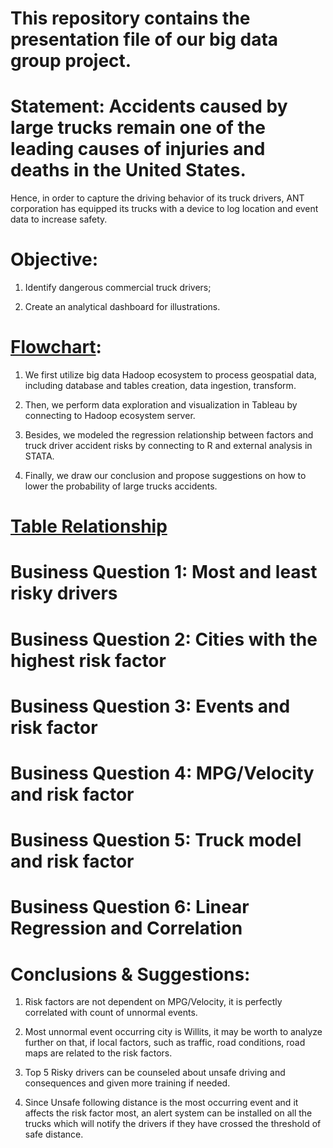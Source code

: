 # This repository contains the presentation file of our big data group project. 

# Statement: Accidents caused by large trucks remain one of the leading causes of injuries and deaths in the United States.
Hence, in order to capture the driving behavior of its truck drivers, ANT corporation has equipped its trucks with a device to log location and event data to increase safety. 

# Objective: 

1) Identify dangerous commercial truck drivers; 

2) Create an analytical dashboard for illustrations.

# [Flowchart](https://MinShiMia.github.io/assets/BigDataProjectFlowchart.png): 

1) We first utilize big data Hadoop ecosystem to process geospatial data, including database and tables creation, data ingestion, transform.

2) Then, we perform data exploration and visualization in Tableau by connecting to Hadoop ecosystem server.

3) Besides, we modeled the regression relationship between factors and truck driver accident risks by connecting to R and external analysis in STATA.

4) Finally, we draw our conclusion and propose suggestions on how to lower the probability of large trucks accidents.


# [Table Relationship](https://MinShiMia.github.io/assets/BigDataProjectTableRelationship.png)

# Business Question 1: Most and least risky drivers

# Business Question 2: Cities with the highest risk factor

# Business Question 3: Events and risk factor

# Business Question 4: MPG/Velocity and risk factor

# Business Question 5: Truck model and risk factor

# Business Question 6: Linear Regression and Correlation

# Conclusions & Suggestions:
1) Risk factors are not dependent on MPG/Velocity, it is perfectly correlated with count of unnormal events.

2) Most unnormal event occurring city is Willits, it may be worth to analyze further on that, if local factors, such as traffic, road conditions, road maps are related to the risk factors. 

3) Top 5 Risky drivers can be counseled about unsafe driving and consequences and given more training if needed. 

4) Since Unsafe following distance is the most occurring event and it affects the risk factor most, an alert system can be installed on all the trucks which will notify the drivers if they have crossed the threshold of safe distance. 





